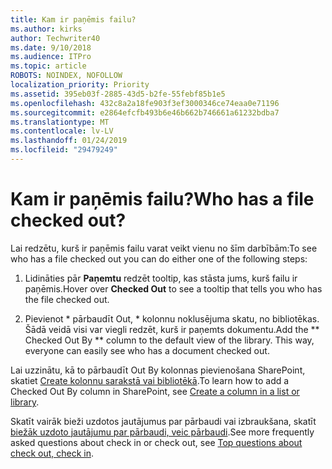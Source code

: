 ```yaml
---
title: Kam ir paņēmis failu?
ms.author: kirks
author: Techwriter40
ms.date: 9/10/2018
ms.audience: ITPro
ms.topic: article
ROBOTS: NOINDEX, NOFOLLOW
localization_priority: Priority
ms.assetid: 395eb03f-2885-43d5-b2fe-55febf85b1e5
ms.openlocfilehash: 432c8a2a18fe903f3ef3000346ce74eaa0e71196
ms.sourcegitcommit: e2864efcfb493b6e46b662b746661a61232bdba7
ms.translationtype: MT
ms.contentlocale: lv-LV
ms.lasthandoff: 01/24/2019
ms.locfileid: "29479249"
---
```

# <a name="who-has-a-file-checked-out"></a><span data-ttu-id="dc02c-102">Kam ir paņēmis failu?</span><span class="sxs-lookup"><span data-stu-id="dc02c-102">Who has a file checked out?</span></span>

<span data-ttu-id="dc02c-103">Lai redzētu, kurš ir paņēmis failu varat veikt vienu no šīm darbībām:</span><span class="sxs-lookup"><span data-stu-id="dc02c-103">To see who has a file checked out you can do either one of the following steps:</span></span>
  
1. <span data-ttu-id="dc02c-104">Lidināties pār **Paņemtu** redzēt tooltip, kas stāsta jums, kurš failu ir paņēmis.</span><span class="sxs-lookup"><span data-stu-id="dc02c-104">Hover over **Checked Out** to see a tooltip that tells you who has the file checked out.</span></span> 
    
2. <span data-ttu-id="dc02c-p101">Pievienot \* pārbaudīt Out, \* kolonnu noklusējuma skatu, no bibliotēkas. Šādā veidā visi var viegli redzēt, kurš ir paņemts dokumentu.</span><span class="sxs-lookup"><span data-stu-id="dc02c-p101">Add the \*\* Checked Out By \*\* column to the default view of the library. This way, everyone can easily see who has a document checked out.</span></span> 
    
<span data-ttu-id="dc02c-107">Lai uzzinātu, kā to pārbaudīt Out By kolonnas pievienošana SharePoint, skatiet [Create kolonnu sarakstā vai bibliotēkā](https://go.microsoft.com/fwlink/?linkid=2019591).</span><span class="sxs-lookup"><span data-stu-id="dc02c-107">To learn how to add a Checked Out By column in SharePoint, see [Create a column in a list or library](https://go.microsoft.com/fwlink/?linkid=2019591).</span></span> 
  
<span data-ttu-id="dc02c-108">Skatīt vairāk bieži uzdotos jautājumus par pārbaudi vai izbraukšana, skatīt [biežāk uzdoto jautājumu par pārbaudi, veic pārbaudi](https://go.microsoft.com/fwlink/?linkid=2018786).</span><span class="sxs-lookup"><span data-stu-id="dc02c-108">See more frequently asked questions about check in or check out, see [Top questions about check out, check in](https://go.microsoft.com/fwlink/?linkid=2018786).</span></span>
  

